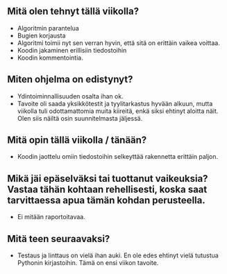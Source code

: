 ## Mitä olen tehnyt tällä viikolla?
* Algoritmin parantelua
* Bugien korjausta
* Algoritmi toimii nyt sen verran hyvin, että sitä on erittäin vaikea voittaa.
* Koodin jakaminen erillisiin tiedostoihin
* Koodin kommentointia.

## Miten ohjelma on edistynyt?
* Ydintoiminnallisuuden osalta ihan ok.
* Tavoite oli saada yksikkötestit ja tyylitarkastus hyvään alkuun, mutta viikolla tuli odottamattomia muita kiireitä, enkä siksi ehtinyt aloitta näit. Olen siis  näiltä osin suunnitelmasta jäljessä.

## Mitä opin tällä viikolla / tänään?
* Koodin jaottelu omiin tiedostoihin selkeyttää rakennetta erittäin paljon.

## Mikä jäi epäselväksi tai tuottanut vaikeuksia? Vastaa tähän kohtaan rehellisesti, koska saat tarvittaessa apua tämän kohdan perusteella.
* Ei mitään raportoitavaa.

## Mitä teen seuraavaksi?
* Testaus ja linttaus on vielä ihan auki. En ole edes ehtinyt vielä tutustua Pythonin kirjastoihin. Tämä on ensi viikon tavoite.
